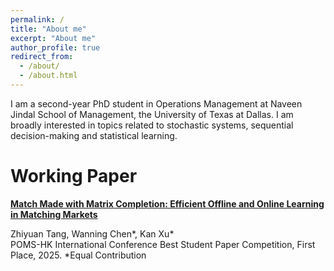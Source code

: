 ```yaml
---
permalink: /
title: "About me"
excerpt: "About me"
author_profile: true
redirect_from: 
  - /about/
  - /about.html
---
```


I am a second-year PhD student in Operations Management at Naveen Jindal School of Management, the University of Texas at Dallas. I am broadly interested in topics related to stochastic systems, sequential decision-making and statistical learning.   



Working Paper
======
[**Match Made with Matrix Completion: Efficient Offline and Online Learning in Matching Markets**](https://papers.ssrn.com/sol3/papers.cfm?abstract_id=4976903) 

Zhiyuan Tang, Wanning Chen\*, Kan Xu\*  
POMS-HK International Conference Best Student Paper Competition, First Place, 2025.
*Equal Contribution


